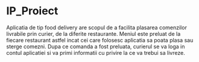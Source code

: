 # IP_Proiect
Aplicatia de tip food delivery are scopul de a facilita plasarea comenzilor livrabile prin curier, de la diferite restaurante. Meniul este preluat de la fiecare restaurant astfel incat cei care folosesc aplicatia sa poata plasa sau sterge comezni. Dupa ce comanda a fost preluata, curierul se va loga in contul aplicatiei si va primi informatii cu privire la ce va trebui sa livreze.
